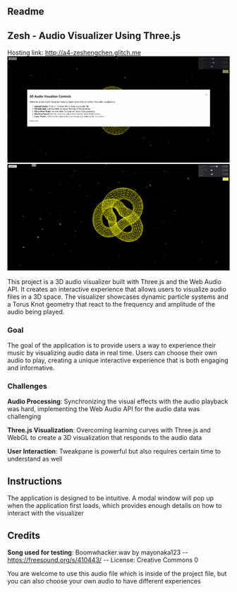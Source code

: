 Readme
---

## Zesh - Audio Visualizer Using Three.js

Hosting link: http://a4-zeshengchen.glitch.me
![img.png](img.png)
![img_1.png](img_1.png)

This project is a 3D audio visualizer built with Three.js and the Web Audio API. It creates an interactive experience that allows users to visualize audio files in a 3D space. The visualizer showcases dynamic particle systems and a Torus Knot geometry that react to the frequency and amplitude of the audio being played.
### Goal
The goal of the application is to provide users a way to experience their music by visualizing audio data in real time. Users can choose their own audio to play, creating a unique interactive experience that is both engaging and informative.

### Challenges
**Audio Processing**:
Synchronizing the visual effects with the audio playback was hard, implementing the Web Audio API for the audio data was challenging

**Three.js Visualization**:
Overcoming learning curves with Three.js and WebGL to create a 3D visualization that responds to the audio data

**User Interaction**:
Tweakpane is powerful but also requires certain time to understand as well 

## Instructions
The application is designed to be intuitive. A modal window will pop up when the application first loads, which provides enough details on how to interact with the visualizer

## Credits
**Song used for testing**: Boomwhacker.wav by mayonaka123 -- https://freesound.org/s/410443/ -- License: Creative Commons 0

You are welcome to use this audio file which is inside of the project file, but you can also choose your own audio to have different experiences